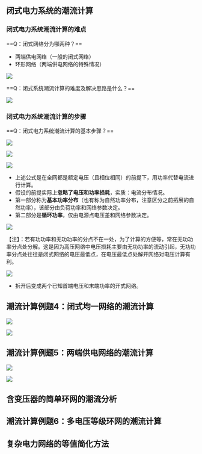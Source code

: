 ## 闭式电力系统的潮流计算
### 闭式电力系统潮流计算的难点

==Q：闭式网络分为哪两种？==

- 两端供电网络（一般的闭式网络）
- 环形网络（两端供电网络的特殊情况）

![](https://image-bed-1316693164.cos.ap-shanghai.myqcloud.com/LI00UH2CGM%7B06HKQFK6%7BAMK.jpg)

==Q：闭式系统潮流计算的难度及解决思路是什么？==

![](https://image-bed-1316693164.cos.ap-shanghai.myqcloud.com/87F2NWQZU_EWRFK%60LI~%7D5K.jpg)

### 闭式电力系统潮流计算的步骤
==Q：闭式电力系统潮流计算的基本步骤？==

![](https://image-bed-1316693164.cos.ap-shanghai.myqcloud.com/C%7DOFND8YP%5DPGPC%5BKJEWH3.jpg)

![](https://image-bed-1316693164.cos.ap-shanghai.myqcloud.com/~%60%7DZ29%5BS%5DCYWIRQO%7B3R%7BZP.jpg)

![](https://image-bed-1316693164.cos.ap-shanghai.myqcloud.com/_3VLUH7DZA%5D%7BK12@HVTJA1Y.jpg)

- 上述公式是在全网都是额定电压（且相位相同）的前提下，用功率代替电流进行计算。
- 假设的前提实际上**忽略了电压和功率损耗**，实质：电流分布情况。
- 第一部分称为**基本功率分布**（也有称为自然功率分布，注意区分之前拓展的自然功率），该部分由负荷功率和网络参数决定。
- 第二部分是**循环功率**，仅由电源点电压差和网络参数决定。

![](https://image-bed-1316693164.cos.ap-shanghai.myqcloud.com/I%5B6QB%5BF0QZVI_%25%7D%607XH%5D8.jpg)

【注】：若有功功率和无功功率的分点不在一处，为了计算的方便等，常在无功功率分点处分解。这是因为高压网络中电压损耗主要由无功功率的流动引起，无功功率分点处往往是闭式网络的电压最低点，在电压最低点处解开网络对电压计算有利。

![](https://image-bed-1316693164.cos.ap-shanghai.myqcloud.com/%7B7L%60%5BM7T$1YVFYV7()%7BEWE2.jpg)

- 拆开后变成两个已知首端电压和末端功率的开式网络。


## 潮流计算例题4：闭式均一网络的潮流计算

![](https://image-bed-1316693164.cos.ap-shanghai.myqcloud.com/%E6%BC%94%E8%8D%89-46.jpg)

![](https://image-bed-1316693164.cos.ap-shanghai.myqcloud.com/EQG@LE6X63XOB%5BZE5VFRQ$J.jpg)

## 潮流计算例题5：两端供电网络的潮流计算

![](https://image-bed-1316693164.cos.ap-shanghai.myqcloud.com/%E6%BC%94%E8%8D%89-48.jpg)

![](https://image-bed-1316693164.cos.ap-shanghai.myqcloud.com/3%7BS$B783%5DT9%5DIM92E7TUMBU.jpg)


## 含变压器的简单环网的潮流分析
### 

## 潮流计算例题6：多电压等级环网的潮流计算

## 复杂电力网络的等值简化方法


